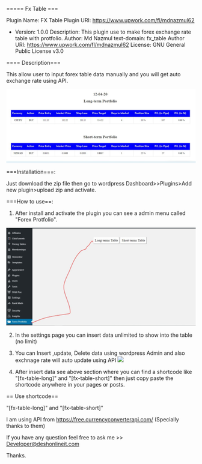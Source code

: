 ===== Fx Table ===

Plugin Name: FX Table
Plugin URI: https://www.upwork.com/fl/mdnazmul62
* Version:     1.0.0
Description: This plugin use to make forex exchange rate table with protfolio.
Author: Md Nazmul
text-domain: fx_table
Author URI: https://www.upwork.com/fl/mdnazmul62
License: GNU General Public License v3.0

==== Description===

This allow user to input forex table data manually and you will get auto exchange rate using API.

![](images/screenshot.JPG)

===Installation===:
 
Just download the zip file then go to wordpress Dashboard>>Plugins>Add new plugin>upload zip and activate.



===How to use==:

1. After install and activate the plugin you can see a admin menu called "Forex Protfolio".

![](images/Admin_settings.JPG)

2. In the settings page you can insert data unlimited to show into the table (no limit)


3. You can Insert ,update, Delete data using wordpress Admin and also exchnage rate will auto update using API
![](images/Input.JPG.JPG)

4. After insert data see above section where you can find a shortcode like "[fx-table-long]" and "[fx-table-short]" then just copy paste the shortcode 
anywhere in your pages or posts.


== Use shortcode==

"[fx-table-long]" and "[fx-table-short]"


I am using API from https://free.currencyconverterapi.com/ (Specially thanks to them)

If you have any question feel free to ask me >> Developer@deshonlineit.com


Thanks.

